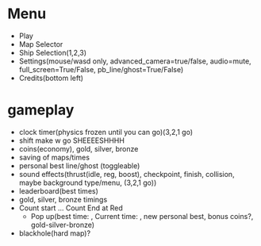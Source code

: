 # Menu
- Play
- Map Selector
- Ship Selection(1,2,3)
- Settings(mouse/wasd only, advanced_camera=true/false, audio=mute, full_screen=True/False, pb_line/ghost=True/False)
- Credits(bottom left)

# gameplay
- clock timer(physics frozen until you can go)(3,2,1 go)
- shift make w go SHEEEESHHHH
- coins(economy), gold, silver, bronze
- saving of maps/times
- personal best line/ghost (toggleable)
- sound effects(thrust(idle, reg, boost), checkpoint, finish, collision, maybe background type/menu, (3,2,1 go))
- leaderboard(best times)
- gold, silver, bronze timings 
- Count start ... Count End at Red
  - Pop up(best time: , Current time: , new personal best, bonus coins?, gold-silver-bronze)
- blackhole(hard map)?